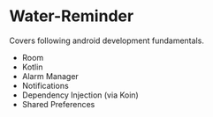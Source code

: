 # Water-Reminder

Covers following android development fundamentals.

 *  Room
 *  Kotlin
 *  Alarm Manager
 *  Notifications
 *  Dependency Injection (via Koin)
 *  Shared Preferences